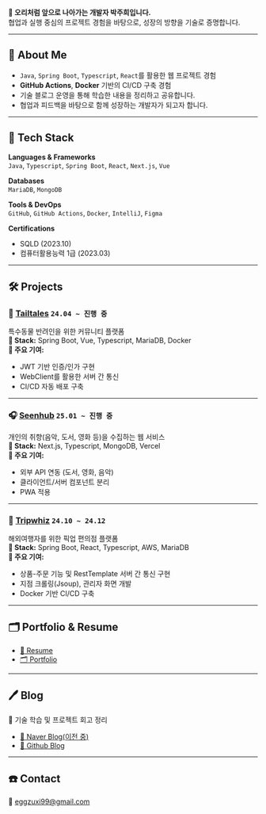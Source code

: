 **🦆 오리처럼 앞으로 나아가는 개발자 박주희입니다.**  
협업과 실행 중심의 프로젝트 경험을 바탕으로, 성장의 방향을 기술로 증명합니다.

---

## 📌 About Me
- `Java`, `Spring Boot`, `Typescript`, `React`를 활용한 웹 프로젝트 경험
- **GitHub Actions**, **Docker** 기반의 CI/CD 구축 경험
- 기술 블로그 운영을 통해 학습한 내용을 정리하고 공유합니다.
- 협업과 피드백을 바탕으로 함께 성장하는 개발자가 되고자 합니다.

---

## 🧰 Tech Stack

**Languages & Frameworks**  
`Java`, `Typescript`, `Spring Boot`, `React`, `Next.js`, `Vue`

**Databases**  
`MariaDB`, `MongoDB`

**Tools & DevOps**  
`GitHub`, `GitHub Actions`, `Docker`, `IntelliJ`, `Figma`

**Certifications**  
- SQLD (2023.10)
- 컴퓨터활용능력 1급 (2023.03)

---

## 🛠️ Projects

### 🐾 [Tailtales](https://github.com/Tail-tales) `24.04 ~ 진행 중`
특수동물 반려인을 위한 커뮤니티 플랫폼  
**🔧 Stack:** Spring Boot, Vue, Typescript, MariaDB, Docker  
**📌 주요 기여:**
- JWT 기반 인증/인가 구현
- WebClient를 활용한 서버 간 통신
- CI/CD 자동 배포 구축

---

### 🎧 [Seenhub](https://github.com/eggzuxi/SeenhubClient) `25.01 ~ 진행 중`
개인의 취향(음악, 도서, 영화 등)을 수집하는 웹 서비스  
**🔧 Stack:** Next.js, Typescript, MongoDB, Vercel  
**📌 주요 기여:**
- 외부 API 연동 (도서, 영화, 음악)
- 클라이언트/서버 컴포넌트 분리
- PWA 적용

---

### 🧳 [Tripwhiz](https://github.com/Tripwhiz) `24.10 ~ 24.12`
해외여행자를 위한 픽업 편의점 플랫폼  
**🔧 Stack:** Spring Boot, React, Typescript, AWS, MariaDB  
**📌 주요 기여:**
- 상품-주문 기능 및 RestTemplate 서버 간 통신 구현
- 지점 크롤링(Jsoup), 관리자 화면 개발
- Docker 기반 CI/CD 구축

---

## 🗂 Portfolio & Resume

- [📄 Resume](https://drive.google.com/file/d/18S5JTqT6YDJhd3VJTkgIik_CJW2Xa2Bu/view?usp=drive_link)
- [🗂 Portfolio](https://drive.google.com/file/d/1Rwt-kRLT1vXnrVxicIIJwdPFb8yHoJlj/view?usp=drive_link)

---

## 🖊 Blog
🧠 기술 학습 및 프로젝트 회고 정리  
- [📘 Naver Blog(이전 중)](https://blog.naver.com/eggzuxi99) 
- [📗 Github Blog](https://eggzuxi.github.io/)

---

## ☎️ Contact  
📧 eggzuxi99@gmail.com

<!--
**eggzuxi/eggzuxi** is a ✨ _special_ ✨ repository because its `README.md` (this file) appears on your GitHub profile.

Here are some ideas to get you started:

- 🔭 I’m currently working on ...
- 🌱 I’m currently learning ...
- 👯 I’m looking to collaborate on ...
- 🤔 I’m looking for help with ...
- 💬 Ask me about ...
- 📫 How to reach me: ...
- 😄 Pronouns: ...
- ⚡ Fun fact: ...
-->

